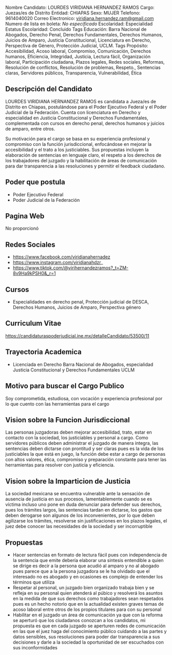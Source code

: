 Nombre Candidato: LOURDES VIRIDIANA HERNANDEZ RAMOS
Cargo: Juezas/es de Distrito
Entidad: CHIAPAS
Sexo: MUJER
Telefono: 9614040020
Correo Electronico: viridiana.hernandez.ram@gmail.com
Numero de lista en boleta: *No especificado*
Escolaridad: Especialidad
Estatus Escolaridad: Concluido
Tags Educación: Barra Nacional de Abogados, Derecho Penal, Derechos Fundamentales, Derechos Humanos, Juicios de Amparo, Justicia Constitucional, Licenciatura en Derecho, Perspectiva de Género, Protección Judicial, UCLM.
Tags Propósito: Accesibilidad, Acoso laboral, Compromiso, Comunicación, Derechos humanos, Eficiencia, Integridad, Justicia, Lectura fácil, Organización laboral, Participación ciudadana, Plazos legales, Redes sociales, Reformas, Resolución de conflictos, Resolución de problemas, Respeto., Sentencias claras, Servidores públicos, Transparencia, Vulnerabilidad, Ética


## Descripción del Candidato 

LOURDES VIRIDIANA HERNANDEZ RAMOS es candidata a Jueza/es de Distrito en Chiapas, postulándose para el Poder Ejecutivo Federal y el Poder Judicial de la Federación. Cuenta con licenciatura en Derecho y especialidad en Justicia Constitucional y Derechos Fundamentales, complementada con cursos en derecho penal, derechos humanos y juicios de amparo, entre otros. 

Su motivación para el cargo se basa en su experiencia profesional y compromiso con la función jurisdiccional, enfocándose en mejorar la accesibilidad y el trato a los justiciables. Sus propuestas incluyen la elaboración de sentencias en lenguaje claro, el respeto a los derechos de los trabajadores del juzgado y la habilitación de áreas de comunicación para dar transparencia a las resoluciones y permitir el feedback ciudadano.


## Poder que postula

- Poder Ejecutivo Federal
- Poder Judicial de la Federación


## Pagina Web

No proporcionó


## Redes Sociales

- https://www.facebook.com/viridianahernadez
- https://www.instagram.com/viridianahdzr_
- https://www.tiktok.com/@virihernandezramos?_t=ZM-8v9Ha9kPSH0&_r=1


## Cursos

- Especialidades en derecho penal, Protección judicial de DESCA, Derechos Humanos, Juicios de Amparo, Perspectiva género


## Curriculum Vitae

https://candidaturaspoderjudicial.ine.mx/detalleCandidato/53500/11


## Trayectoria Academica

- Licenciada en Derecho Barra Nacional de Abogados, especialidad Justicia Constitucional y Derechos Fundamentales UCLM


## Motivo para buscar el Cargo Publico

Soy comprometida, estudiosa, con vocación y experiencia profesional por lo que cuento con las herramientas para el cargo


## Vision sobre la Funcion Jurisdiccional

Las personas juzgadoras deben mejorar accesibilidad, trato, estar en contacto con la sociedad, los justiciables y personal a cargo. Como servidores públicos deben administrar el juzgado de manera íntegra, las sentencias deben dictarse con prontitud y ser claras pues es la vida de los justiciables la que está en juego, la función debe estar a cargo de personas con altos valores, ética, compromiso y preparación constante para tener las herramientas para resolver con justicia y eficiencia.


## Vision sobre la Imparticion de Justicia

La sociedad mexicana se encuentra vulnerable ante la sensación de ausencia de justicia en sus procesos, lamentablemente cuando se es víctima incluso uno pone en duda denunciar para defender sus derechos, pues los trámites largos, las sentencias tardan en dictarse, los gastos que deben derogarse son algunos de los inconvenientes, por lo que deben agilizarse los trámites, resolverse sin justificaciones en los plazos legales, el juez debe conocer las necesidades de la sociedad y ser incorruptible


## Propuestas

- Hacer sentencias en formato de lectura fácil pues con independencia de la sentencia que emite debería elaborar una sintesis entendible a quien se dirige es decir a la persona que acudió al amparo y no al abogado pues parece que a la persona juzgadora se le ha olvidado que el interesado no es abogado y en ocasiones es complejo de entender los términos que utiliza
- Respetar al personal, un juzgado bien organizado trabaja bien y se refleja en su personal quien atenderá al púbico y resolverá los asuntos en la medida de que sus derechos como trabajadores sean respetados pues es un hecho notorio que en la actualidad existen graves temas de acoso laboral entre otros de los propios titulares para con su personal
- Habilitar en el juzgado un área de comunicación ya que con la reforma se aperturó que los ciudadanos conozcan a los candidatos, mi propuesta es que en cada juzgado se aperturen redes de comunicación en las que el juez haga del conocimiento público cuidando a las partes y datos sensibles, sus resoluciones para poder dar transparencia a sus decisiones y darle a la sociedad la oportunidad de ser escuchados con sus inconformidades

